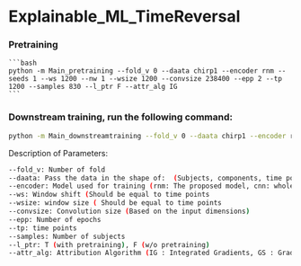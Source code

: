 # Explainable_ML_TimeReversal

### Pretraining 
    ```bash
    python -m Main_pretraining --fold_v 0 --daata chirp1 --encoder rnm --seeds 1 --ws 1200 --nw 1 --wsize 1200 --convsize 238400 --epp 2 --tp 1200 --samples 830 --l_ptr F --attr_alg IG
    ```


### Downstream training, run the following command:
  ```bash
  python -m Main_downstreamtraining --fold_v 0 --daata chirp1 --encoder rnm --seeds 1 --ws 140 --nw 1 --wsize 140 --convsize 2400 --epp 2 --tp 140 --samples 311 --l_ptr T --attr_alg IG
```

Description of Parameters:

  ```bash
  --fold_v: Number of fold
  --daata: Pass the data in the shape of:  (Subjects, components, time points)
  --encoder: Model used for training (rnm: The proposed model, cnn: wholeMILC)
  --ws: Window shift (Should be equal to time points
  --wsize: window size ( Should be equal to time points
  --convsize: Convolution size (Based on the input dimensions)
  --epp: Number of epochs
  --tp: time points
  --samples: Number of subjects
  --l_ptr: T (with pretraining), F (w/o pretraining)
  --attr_alg: Attribution Algorithm (IG : Integrated Gradients, GS : Gradient SHAP)
```
